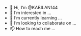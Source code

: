 - 👋 Hi, I’m @KABILAN144
- 👀 I’m interested in ...
- 🌱 I’m currently learning ...
- 💞️ I’m looking to collaborate on ...
- 📫 How to reach me ...

<!---
KABILAN144/KABILAN144 is a ✨ special ✨ repository because its `README.md` (this file) appears on your GitHub profile.
You can click the Preview link to take a look at your changes.
--->      
